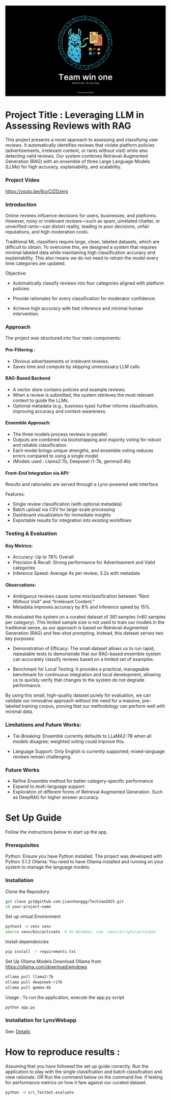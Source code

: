 ![Title Image](images/WinOne.png)

# Project Title : Leveraging LLM in Assessing Reviews with RAG

This project presents a novel approach to assessing and classifying user reviews. It automatically identifies reviews that violate platform policies (advertisements, irrelevant content, or rants without visit) while also detecting valid reviews. Our system combines Retrieval-Augmented Generation (RAG) with an ensemble of three Large Language Models (LLMs) for high accuracy, explainability, and scalability.

### Project Video 
https://youtu.be/6cyCtZDzers 

### Introduction 

Online reviews influence decisions for users, businesses, and platforms. However, noisy or irrelevant reviews—such as spam, unrelated chatter, or unverified rants—can distort reality, leading to poor decisions, unfair reputations, and high moderation costs.

Traditional ML classifiers require large, clean, labeled datasets, which are difficult to obtain. To overcome this, we designed a system that requires minimal labeled data while maintaining high classification accuracy and explainability. This also means we do not need to retrain the model every time categories are updated.

Objective:

- Automatically classify reviews into four categories aligned with platform policies.

- Provide rationales for every classification for moderator confidence.

- Achieve high accuracy with fast inference and minimal human intervention.

### Approach 
The project was structured into four main components:

#### Pre-Filtering : 
- Obvious advertisements or irrelevant reveiws. 
- Saves time and compute by skipping unnecessary LLM calls

####  RAG-Based Backend
- A vector store contains policies and example reviews.
- When a review is submitted, the system retrieves the most relevant context to guide the LLMs.
- Optional metadata (e.g., business type) further informs classification, improving accuracy and context-awareness.
  
#### Ensemble Approach:
- The three models process reviews in parallel.
- Outputs are combined via bootstrapping and majority voting for robust and reliable classification.
- Each model brings unique strengths, and ensemble voting reduces errors compared to using a single model.
- (Models used : Llama2:7b, Deepseel r1-7b, gemma3:4b) 

#### Front-End Integration via API: 
Results and rationales are served through a Lynx-powered web interface

Features:
- Single review classification (with optional metadata)
- Batch upload via CSV for large-scale processing
- Dashboard visualization for immediate insights
- Exportable results for integration into existing workflows

### Testing & Evaluation 
#### Key Metrics:
- Accuracy: Up to 78% Overall
- Precision & Recall: Strong performance for Advertisement and Valid categories
- Inference Speed: Average 4s per review; 3.2s with metadata

#### Observations:
- Ambiguous reviews cause some misclassification between “Rant Without Visit” and “Irrelevant Content.”
- Metadata improves accuracy by 8% and inference speed by 15%.

We evaluated the system on a curated dataset of 361 samples (≈80 samples per category). This limited sample size is not used to train our models in the traditional sense, as our approach is based on Retrieval-Augmented Generation (RAG) and few-shot prompting. Instead, this dataset serves two key purposes:

* Demonstration of Efficacy: The small dataset allows us to run rapid, repeatable tests to demonstrate that our RAG-based ensemble system can accurately classify reviews based on a limited set of examples.

* Benchmark for Local Testing: It provides a practical, manageable benchmark for continuous integration and local development, allowing us to quickly verify that changes to the system do not degrade performance.

By using this small, high-quality dataset purely for evaluation, we can validate our innovative approach without the need for a massive, pre-labeled training corpus, proving that our methodology can perform well with minimal data.


### Limitations and Future Works: 
- Tie-Breaking: Ensemble currently defaults to LLaMA2-7B when all models disagree; weighted voting could improve this.

- Language Support: Only English is currently supported; mixed-language reviews remain challenging.

### Future Works 
- Refine Ensemble method for better category-specific performance
- Expand to multi-language support
- Exploration of different forms of Retreival Augmented Generation. Such as DeepRAG for higher answer accuracy.


# Set Up Guide
Follow the instructions below to start up the app.

### Prerequisites
Python: Ensure you have Python installed. The project was developed with Python 3.1.2
Ollama: You need to have Ollama installed and running on your system to manage the language models.

### Installation
Clone the Repository

```bash
git clone git@github.com:jiannhonggg/TechJam2025.git
cd your-project-name
``` 

Set up virtual Environment
```bash
python3 -m venv venv
source venv/bin/activate  # On Windows, use `venv\Scripts\activate`
``` 

Install dependencies 
```bash
pip install -r requirements.txt
``` 

Set Up Ollama Models
Download Ollama from https://ollama.com/download/windows 
```bash
ollama pull llama2:7b
ollama pull deepseek-r17b
ollama pull gemma:4b
``` 

Usage : To run the application, execute the app.py script 
```bash
python app.py
``` 
### Installation for LynxWebapp
See: [Details](LynxWeb/README.md)

# How to reproduce results : 
Assuming that you have followed the set up guide correctly. 
Run the application to play with the single classifcation and batch classifcation and view rationale. 
OR 
Run the command below on the command line. if testing for performance metrics on how it fare against our curated dataset. 
```bash
python -m src_TestSet.evaluate
``` 